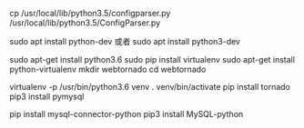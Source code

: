 


cp /usr/local/lib/python3.5/configparser.py /usr/local/lib/python3.5/ConfigParser.py

sudo apt install python-dev  或者  sudo apt install python3-dev

sudo apt-get install python3.6
sudo pip install virtualenv
sudo apt-get install python-virtualenv
mkdir webtornado
cd webtornado

virtualenv -p /usr/bin/python3.6 venv
. venv/bin/activate
pip install tornado
 pip3 install pymysql


pip install mysql-connector-python
pip3 install MySQL-python

